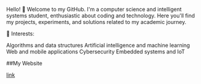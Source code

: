 Hello! 👋 Welcome to my GitHub. I'm a computer science and intelligent systems student, enthusiastic about coding and technology. Here you'll find my projects, experiments, and solutions related to my academic journey.

📘 Interests:

Algorithms and data structures
Artificial intelligence and machine learning
Web and mobile applications
Cybersecurity
Embedded systems and IoT

##My Website

[link](https://smitchelld.github.io/)
